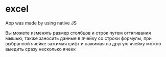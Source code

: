 # excel
App was made by using native JS

Вы можете изменять размер столбцов и строк путем оттягивания мышью,
также заносить данные в ячейку со строки формулы, при выбранной ячейке зажимая шифт и нажимая на другую ячейку можно выедить сразу несколько ячеек
